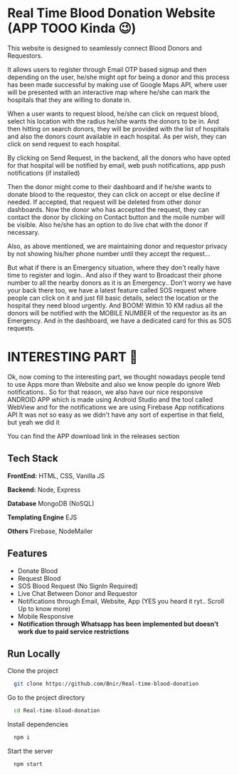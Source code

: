 
# Real Time Blood Donation Website (APP TOOO Kinda 😉)

This website is designed to seamlessly connect Blood Donors and Requestors. 

It allows users to register through Email OTP based signup and then depending on the user, he/she might opt for being a donor and this process has been made successful by making use of Google Maps API, where user will be presented with an interactive map where he/she can mark the hospitals that they are willing to donate in. 

When a user wants to request blood, he/she can click on request blood, select his location with the radius he/she wants the donors to be in. And then hitting on search donors, they will be provided with the list of hospitals and also the donors count available in each hospital. As per wish, they can click on send request to each hospital.

By clicking on Send Request, in the backend, all the donors who have opted for that hospital will be notified by email, web push notifications, app push notifications (if installed)

Then the donor might come to their dashboard and if he/she wants to donate blood to the requestor, they can click on accept or else decline if needed. If accepted, that request will be deleted from other donor dashboards. Now the donor who has accepted the request, they can contact the donor by clicking on Contact button and the moile number will be visible. Also he/she has an option to do live chat with the donor if necessary.

Also, as above mentioned, we are maintaining donor and requestor privacy by not showing his/her phone number until they accept the request...

But what if there is an Emergency situation, where they don't really have time to register and login.. And also if they want to Broadcast their phone number to all the nearby donors as it is an Emergency..
Don't worry we have your back there too, we have a latest feature called SOS request where people can click on it and just fill basic details, select the location or the hospital they need blood urgently. And BOOM! Within 10 KM radius all the donors will be notified with the MOBILE NUMBER of the requestor as its an Emergency. And in the dashboard, we have a dedicated card for this as SOS requests.

# INTERESTING PART 🎉

Ok, now coming to the interesting part, we thought nowadays people tend to use Apps more than Website and also we know people do ignore Web notifications..
So for that reason, we also have our nice responsive ANDROID APP which is made using Android Studio and the tool called WebView and for the notifications we are using Firebase App notifications API
It was not so easy as we didn't have any sort of expertise in that field, but yeah we did it

You can find the APP download link in the releases section


## Tech Stack

**FrontEnd:** HTML, CSS, Vanilla JS

**Backend:** Node, Express

**Database** MongoDB (NoSQL)

**Templating Engine** EJS

**Others** Firebase, NodeMailer


## Features

- Donate Blood
- Request Blood
- SOS Blood Request (No SignIn Required)
- Live Chat Between Donor and Requestor
- Notifications through Email, Website, App (YES you heard it ryt.. Scroll Up to know more)
- Mobile Responsive 
- **Notification through Whatsapp has been implemented but doesn't work due to paid service restrictions**

## Run Locally

Clone the project

```bash
  git clone https://github.com/Bnir/Real-time-blood-donation
```

Go to the project directory

```bash
  cd Real-time-blood-donation
```

Install dependencies

```bash
  npm i
```

Start the server

```bash
  npm start
```

